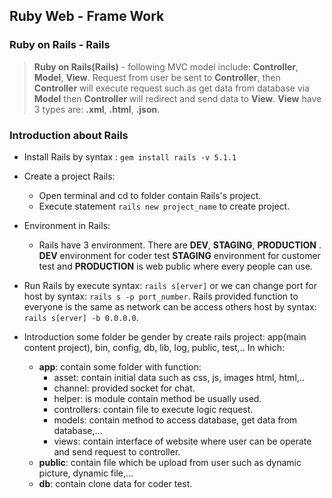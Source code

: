 ## Ruby Web - Frame Work
### Ruby on Rails - Rails
> **Ruby on Rails(Rails)** - following MVC model include: **Controller**, **Model**, **View**. Request from user be sent to **Controller**, then **Controller** will execute request such as get data from database via **Model** then **Controller** will redirect and send data to **View**. **View** have 3 types are: **.xml**, **.html**, **.json**.

### Introduction about Rails
- Install Rails by syntax : `gem install rails -v 5.1.1`
- Create a project Rails:
	- Open terminal and cd to folder contain Rails's project.
	- Execute statement `rails new project_name` to create project.

- Environment in Rails:
	- Rails have 3 environment. There are **DEV**, **STAGING**, **PRODUCTION** . **DEV** environment for coder test **STAGING** environment for customer test and **PRODUCTION** is web public where every people can use.
- Run Rails by execute syntax: `rails s[erver]` or we can change port for host by syntax: `rails s -p port_number`. Rails provided function to everyone is the same as network can be access others host by syntax: `rails s[erver] -b 0.0.0.0`.
- Introduction some folder be gender by create rails project: app(main content project), bin, config, db, lib, log, public, test,.. In which:
	-  **app**: contain some folder with function:
		-  asset: contain initial data such as css, js, images html, html,..
		-  channel: provided socket for chat.
		-  helper: is module contain method be usually used.
		-  controllers: contain file to execute logic request.
		-  models: contain method to access database, get data from database,...
		-  views: contain interface of website where user can be operate and send request to controller.
	- **public**: contain file which be upload from user such as dynamic picture, dynamic file,...
	- **db**: contain clone data for coder test.
